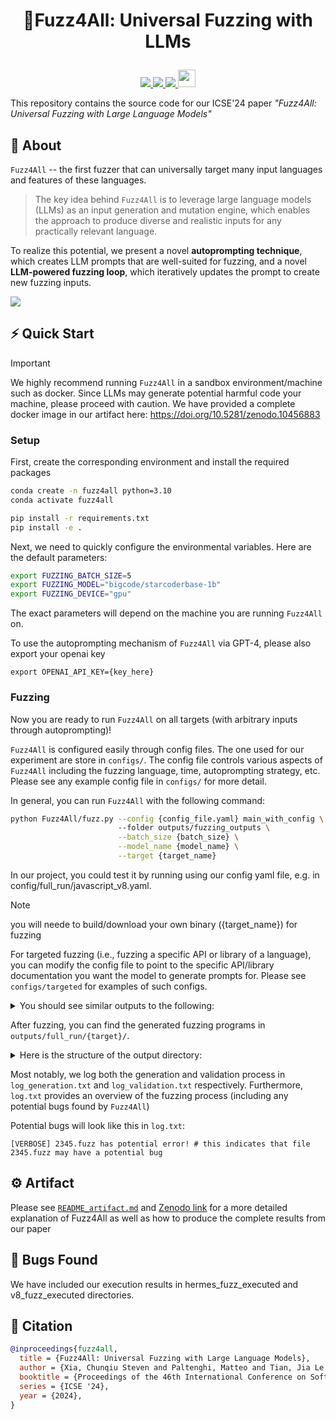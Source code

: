 # <p style="text-align: center;">  🌌️Fuzz4All: Universal Fuzzing with LLMs </p>

<p align="center">
    <a href="https://arxiv.org/abs/2308.04748"><img src="https://img.shields.io/badge/arXiv-2308.04748-b31b1b.svg?style=for-the-badge">
    <a href="https://doi.org/10.5281/zenodo.10456883"><img src="https://img.shields.io/badge/DOI-10456883-blue?style=for-the-badge">
    <a href="https://hub.docker.com/r/stevenxia/fuzz4all/tags"><img src="https://img.shields.io/badge/docker-fuzz4all-%230db7ed.svg?style=for-the-badge&logo=docker&logoColor=blue">
    <a href="https://github.com/fuzz4all/fuzz4all/blob/master/LICENSE"><img src="https://forthebadge.com/images/badges/cc-by.svg" style="height: 28px"></a>
</p>

This repository contains the source code for our ICSE'24 paper <i> "Fuzz4All: Universal Fuzzing with Large Language Models" </i>

## 🌌️ About

`Fuzz4All` -- the first fuzzer that can universally target many input languages and features of these languages.
> The key idea behind `Fuzz4All` is to leverage large language models (LLMs) as an input generation and mutation engine, which enables the 
> approach to produce diverse and realistic inputs for any practically relevant language. 

To realize this potential, we present a novel **autoprompting technique**, which creates LLM prompts 
that are well-suited for fuzzing, and a novel **LLM-powered fuzzing loop**, which iteratively updates 
the prompt to create new fuzzing inputs.

![](./resources/overview.gif)

## ⚡ Quick Start

> [!Important]
> We highly recommend running `Fuzz4All` in a sandbox environment/machine such as docker. 
> Since LLMs may generate potential harmful code your machine, please proceed with caution.
> We have provided a complete docker image in our artifact here: https://doi.org/10.5281/zenodo.10456883

### Setup

First, create the corresponding environment and install the required packages

```bash
conda create -n fuzz4all python=3.10
conda activate fuzz4all

pip install -r requirements.txt
pip install -e .
```

Next, we need to quickly configure the environmental variables. Here are the default parameters:

```bash
export FUZZING_BATCH_SIZE=5
export FUZZING_MODEL="bigcode/starcoderbase-1b"
export FUZZING_DEVICE="gpu"
```

The exact parameters will depend on the machine you are running `Fuzz4All` on.

To use the autoprompting mechanism of `Fuzz4All` via GPT-4, please also export your openai key

```
export OPENAI_API_KEY={key_here}
```

### Fuzzing

Now you are ready to run `Fuzz4All` on all targets (with arbitrary inputs through autoprompting)! 

`Fuzz4All` is configured easily through config files. The one used for our experiment are store in `configs/`. 
The config file controls various aspects of `Fuzz4All` including the fuzzing language, time, autoprompting strategy, etc.
Please see any example config file in `configs/` for more detail. 

In general, you can run `Fuzz4All` with the following command:

```bash
python Fuzz4All/fuzz.py --config {config_file.yaml} main_with_config \ 
                        --folder outputs/fuzzing_outputs \
                        --batch_size {batch_size} \
                        --model_name {model_name} \
                        --target {target_name}
```
In our project, you could test it by running using our config yaml file, e.g. in config/full_run/javascript_v8.yaml. 

> [!Note]
> you will neede to build/download your own binary ({target_name}) for fuzzing

For targeted fuzzing (i.e., fuzzing a specific API or library of a language), you can modify the config file to point to the 
specific API/library documentation you want the model to generate prompts for. Please see `configs/targeted` for examples of such configs.

<details><summary>You should see similar outputs to the following: </summary> 

```
BATCH_SIZE: 5
MODEL_NAME: bigcode/starcoderbase 1b
DEVICE: gpu
...
=== Target Config ===
language: smt2
folder: outputs/full_run/cvc5/
...
====================
[INFO] Initializing ... this may take a while ...
[INFO] Loading model ...
=== Model Config ===
model_name: bigcode/starcoderbase
...
====================
[INFO] Model Loaded
[INFO] Use auto-prompting prompt ...
Generating prompts... ━━━━━━━━━━━━━━━━━━━━━━━━━━━━━━━━━━━━━━━━ 100% 0:07:30
[INFO] Done
 (resuming from 0)
[VERBOSE] ; SMT2 is an input language commonly used by SMT solvers, with its syntax based on S-expressions. The multi-sorted logic accommodates a simple type system to confirm that terms from contrasting sorts
aren't the equal. Uninterpreted functions can be declared, with the function symbol being an uninterpreted one. SMT2 supports various theories, including integer and real arithmetic, with basic logical
connectives, quantifiers, and attribute annotations. An SMT2 theory includes sort and function symbol declarations and assertions of facts about them. Terms can be checked against these theories to determine their
validity, with successful queries returning "unsat".
; Please create a short program which uses complex SMT2 logic for an SMT solver
(set-logic ALL)
...
(set-logic ALL)
(assert (forall ((n Int)) (=> (> n 0) (= n (* 2 n)))))
(check-sat)
(exit)
; Please create a short program which uses complex SMT2 logic for an SMT solver
(set-logic ALL)

Fuzzing •   0% ━━━━━━━━━━━━━━━━━━━━━━━━━━━━━━━━━━━━━━━━     30/100000 • 0:02:26
```
</details>

After fuzzing, you can find the generated fuzzing programs in `outputs/full_run/{target}/`. 

<details>
<summary>Here is the structure of the output directory: </summary>

```
- outputs/full_run/{target}/
    - prompts 
        - best_prompt.txt: the best prompt found by `Fuzz4All` for the target.
        - greedy_prompt.txt
        - prompt_0.txt
        - prompt_1.txt
        - prompt_2.txt
        - scores.txt: keep track of the scores of each prompt (used to select the best prompt).
    - 0.fuzz
    - 1.fuzz
    ... # 
    - log.txt
    - log_generation.txt
    - log_validation.txt
```
</details>

Most notably, we log both the generation and validation process in `log_generation.txt` and `log_validation.txt` respectively. Furthermore, `log.txt` provides an overview of the fuzzing process (including any potential bugs found by `Fuzz4All`) 

Potential bugs will look like this in `log.txt`:

```
[VERBOSE] 2345.fuzz has potential error! # this indicates that file 2345.fuzz may have a potential bug
```

## ⚙️ Artifact

Please see [`README_artifact.md`](https://github.com/fuzz4all/fuzz4all/blob/master/README_artifact.md) and [Zenodo link](https://zenodo.org/records/10456883) for a more detailed explanation of Fuzz4All 
as well as how to produce the complete results from our paper 

## 🐛 Bugs Found

We have included our execution results in hermes_fuzz_executed and v8_fuzz_executed directories.

## 📝 Citation

```bibtex
@inproceedings{fuzz4all,
  title = {Fuzz4All: Universal Fuzzing with Large Language Models},
  author = {Xia, Chunqiu Steven and Paltenghi, Matteo and Tian, Jia Le and Pradel, Michael and Zhang, Lingming},
  booktitle = {Proceedings of the 46th International Conference on Software Engineering},
  series = {ICSE '24},
  year = {2024},
}
```


